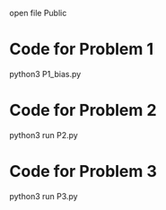 open file Public
# Code for Problem 1
python3 P1_bias.py
# Code for Problem 2
python3 run P2.py
# Code for Problem 3
python3 run P3.py